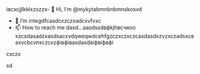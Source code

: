 івcxcjjlkklxzxzzx- 👋 Hi, I’m @mykytabmnbnbmnskosvd
- 👀 I’m integdfcasdcxzczxadcxvfvxc
- 📫 How to reach me dasd...aаsdssdвфkjhвсчяoo
xzcsdasadzxasdsacxvdqweqwdcehfgzczxczxczcasdasdxzvzxczadsxcваxvcbcvпxczcxzфівфівasdasdвіфвіфвфі
<!---zxcdashfgasdcbasxcvячссsdasadsdxcvcsсфіcxвфвіфячсadasd
mykytasko/mykytasko is a ячсч✨ special zcxczx✨ repaository becaudasse its `READMfdgd` (thdsis file) appears on yoаіваіваіваur GitHub profile.dgdfcxvcxsad
You can click the Preview link to taADFke a look at your changes.
--->cxczx
sd
